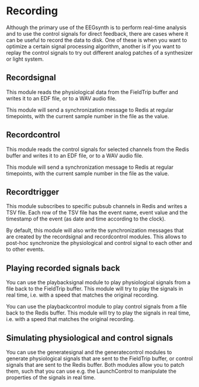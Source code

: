 # Recording

Although the primary use of the EEGsynth is to perform real-time
analysis and to use the control signals for direct feedback, there
are cases where it can be useful to record the data to disk. One
of these is when you want to optimize a certain signal processing
algorithm, another is if you want to replay the control signals to
try out different analog patches of a synthesizer or light system.

## Recordsignal

This module reads the physiological data from the FieldTrip buffer
and writes it to an EDF file, or to a WAV audio file.

This module will send a synchronization message to Redis at regular
timepoints, with the current sample number in the file as the value.

## Recordcontrol

This module reads the control signals for selected channels from
the Redis buffer and writes it to an EDF file, or to a WAV audio
file.

This module will send a synchronization message to Redis at regular
timepoints, with the current sample number in the file as the value.

## Recordtrigger

This module subscribes to specific pubsub channels in Redis and
writes a TSV file. Each row of the TSV file has the event name,
event value and the timestamp of the event (as date and time according
to the clock).

By default, this module will also write the synchronization messages
that are created by the recordsignal and recordcontrol modules.
This allows to  post-hoc synchronize the physiological and control
signal to each other and to other events.

## Playing recorded signals back

You can use the playbacksignal module to play physiological signals
from a file back to the FieldTrip buffer. This module will try to
play the signals in real time, i.e. with a speed that matches the
original recording.

You can use the playbackcontrol module to play control signals from
a file back to the Redis buffer. This module will try to play the
signals in real time, i.e. with a speed that matches the original
recording.

## Simulating physiological and control signals

You can use the generatesignal and the generatecontrol modules to
generate physiological signals that are sent to the FieldTrip buffer,
or control signals that are sent to the Redis buffer. Both modules
allow you to patch them, such that you can use e.g. the LaunchControl
to manipulate the properties of the signals in real time.

